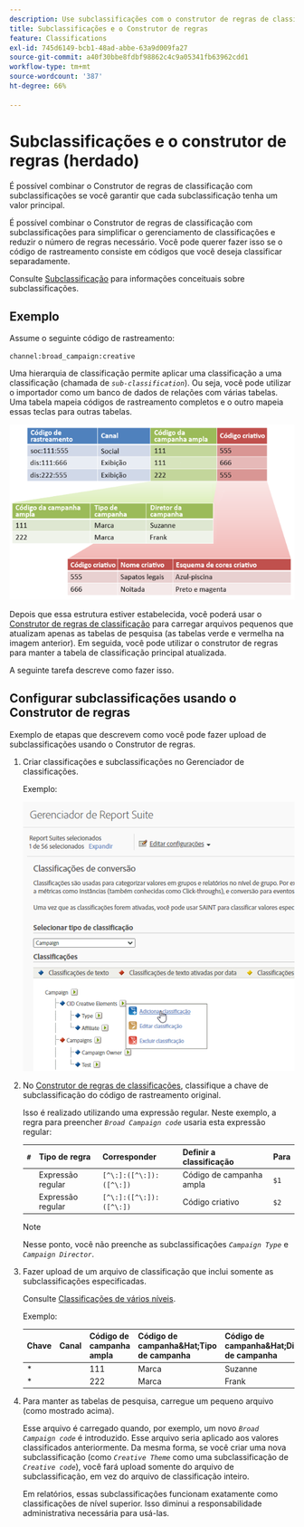 ```yaml
---
description: Use subclassificações com o construtor de regras de classificação.
title: Subclassificações e o Construtor de regras
feature: Classifications
exl-id: 745d6149-bcb1-48ad-abbe-63a9d009fa27
source-git-commit: a40f30bbe8fdbf98862c4c9a05341fb63962cdd1
workflow-type: tm+mt
source-wordcount: '387'
ht-degree: 66%

---
```


# Subclassificações e o construtor de regras (herdado)

É possível combinar o Construtor de regras de classificação com subclassificações se você garantir que cada subclassificação tenha um valor principal.

É possível combinar o Construtor de regras de classificação com subclassificações para simplificar o gerenciamento de classificações e reduzir o número de regras necessário. Você pode querer fazer isso se o código de rastreamento consiste em códigos que você deseja classificar separadamente.

Consulte [Subclassificação](/help/components/classifications/importer/subclassifications.md) para informações conceituais sobre subclassificações.

## Exemplo

Assume o seguinte código de rastreamento:

`channel:broad_campaign:creative`

Uma hierarquia de classificação permite aplicar uma classificação a uma classificação (chamada de *`sub-classification`*). Ou seja, você pode utilizar o importador como um banco de dados de relações com várias tabelas. Uma tabela mapeia códigos de rastreamento completos e o outro mapeia essas teclas para outras tabelas.

![](assets/sub_class_table.png)

Depois que essa estrutura estiver estabelecida, você poderá usar o [Construtor de regras de classificação](/help/components/classifications/crb/classification-rule-builder.md) para carregar arquivos pequenos que atualizam apenas as tabelas de pesquisa (as tabelas verde e vermelha na imagem anterior). Em seguida, você pode utilizar o construtor de regras para manter a tabela de classificação principal atualizada.

A seguinte tarefa descreve como fazer isso.

## Configurar subclassificações usando o Construtor de regras

Exemplo de etapas que descrevem como você pode fazer upload de subclassificações usando o Construtor de regras.

1. Criar classificações e subclassificações no Gerenciador de classificações.

   Exemplo:

   ![Informações da etapa](/help/admin/admin/assets/sub_class_create.png)

1. No [Construtor de regras de classificações](/help/components/classifications/crb/classification-rule-builder.md), classifique a chave de subclassificação do código de rastreamento original.

   Isso é realizado utilizando uma expressão regular. Neste exemplo, a regra para preencher *`Broad Campaign code`* usaria esta expressão regular:

   | `#` | Tipo de regra | Corresponder | Definir a classificação | Para |
   |---|---|---|---|---|
   |   | Expressão regular | `[^\:]:([^\:]):([^\:])` | Código de campanha ampla | `$1` |
   |   | Expressão regular | `[^\:]:([^\:]):([^\:])` | Código criativo | `$2` |

   >[!NOTE]
   >
   >Nesse ponto, você não preenche as subclassificações *`Campaign Type`* e *`Campaign Director`*.

1. Fazer upload de um arquivo de classificação que inclui somente as subclassificações especificadas.

   Consulte [Classificações de vários níveis](/help/components/classifications/importer/subclassifications.md).

   Exemplo:

   | Chave | Canal | Código de campanha ampla | Código de campanha&amp;Hat;Tipo de campanha | Código de campanha&amp;Hat;Diretor de campanha | ... |
   |---|---|---|---|---|---|
   | &#42; |  | 111 | Marca | Suzanne |  |
   | &#42; |  | 222 | Marca | Frank |  |

1. Para manter as tabelas de pesquisa, carregue um pequeno arquivo (como mostrado acima).

   Esse arquivo é carregado quando, por exemplo, um novo *`Broad Campaign code`* é introduzido. Esse arquivo seria aplicado aos valores classificados anteriormente. Da mesma forma, se você criar uma nova subclassificação (como *`Creative Theme`* como uma subclassificação de *`Creative code`*), você fará upload somente do arquivo de subclassificação, em vez do arquivo de classificação inteiro.

   Em relatórios, essas subclassificações funcionam exatamente como classificações de nível superior. Isso diminui a responsabilidade administrativa necessária para usá-las.
